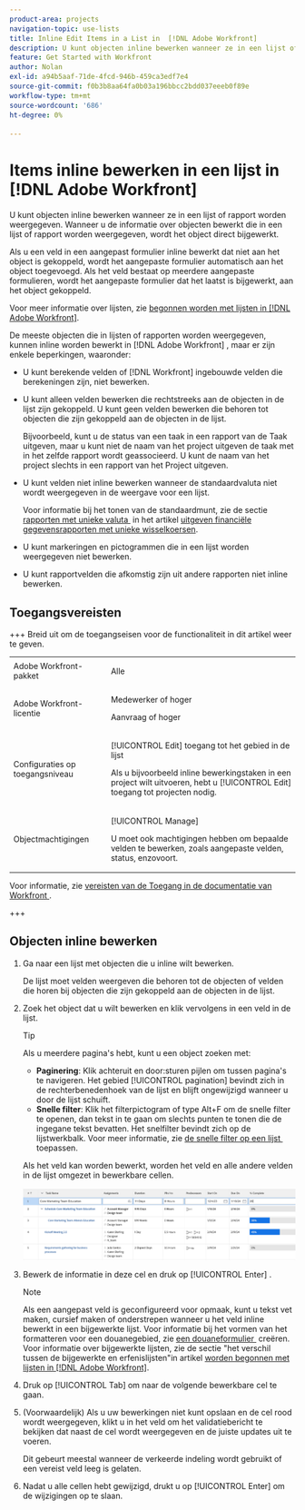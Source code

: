 ```yaml
---
product-area: projects
navigation-topic: use-lists
title: Inline Edit Items in a List in  [!DNL Adobe Workfront]
description: U kunt objecten inline bewerken wanneer ze in een lijst of rapport worden weergegeven. Wanneer u de informatie over objecten bewerkt die in een lijst of rapport worden weergegeven, wordt het object direct bijgewerkt.
feature: Get Started with Workfront
author: Nolan
exl-id: a94b5aaf-71de-4fcd-946b-459ca3edf7e4
source-git-commit: f0b3b8aa64fa0b03a196bbcc2bdd037eeeb0f89e
workflow-type: tm+mt
source-wordcount: '686'
ht-degree: 0%

---
```


# Items inline bewerken in een lijst in [!DNL Adobe Workfront]

<!--Audited: 11/2024-->

U kunt objecten inline bewerken wanneer ze in een lijst of rapport worden weergegeven. Wanneer u de informatie over objecten bewerkt die in een lijst of rapport worden weergegeven, wordt het object direct bijgewerkt.

Als u een veld in een aangepast formulier inline bewerkt dat niet aan het object is gekoppeld, wordt het aangepaste formulier automatisch aan het object toegevoegd. Als het veld bestaat op meerdere aangepaste formulieren, wordt het aangepaste formulier dat het laatst is bijgewerkt, aan het object gekoppeld.

Voor meer informatie over lijsten, zie [&#x200B; begonnen worden met lijsten in  [!DNL Adobe Workfront]](../../../workfront-basics/navigate-workfront/use-lists/view-items-in-a-list.md).

De meeste objecten die in lijsten of rapporten worden weergegeven, kunnen inline worden bewerkt in [!DNL Adobe Workfront] , maar er zijn enkele beperkingen, waaronder:

* U kunt berekende velden of [!DNL Workfront] ingebouwde velden die berekeningen zijn, niet bewerken.
* U kunt alleen velden bewerken die rechtstreeks aan de objecten in de lijst zijn gekoppeld. U kunt geen velden bewerken die behoren tot objecten die zijn gekoppeld aan de objecten in de lijst.

  Bijvoorbeeld, kunt u de status van een taak in een rapport van de Taak uitgeven, maar u kunt niet de naam van het project uitgeven de taak met in het zelfde rapport wordt geassocieerd. U kunt de naam van het project slechts in een rapport van het Project uitgeven.
* U kunt velden niet inline bewerken wanneer de standaardvaluta niet wordt weergegeven in de weergave voor een lijst.

  Voor informatie bij het tonen van de standaardmunt, zie de sectie [&#x200B; rapporten met unieke valuta &#x200B;](../../../reports-and-dashboards/reports/creating-and-managing-reports/create-financial-data-reports-unique-exchange-rates.md#editing-reports-with-unique-currencies) in het artikel [&#x200B; uitgeven financiële gegevensrapporten met unieke wisselkoersen &#x200B;](../../../reports-and-dashboards/reports/creating-and-managing-reports/create-financial-data-reports-unique-exchange-rates.md).
* U kunt markeringen en pictogrammen die in een lijst worden weergegeven niet bewerken.
* U kunt rapportvelden die afkomstig zijn uit andere rapporten niet inline bewerken.

## Toegangsvereisten

+++ Breid uit om de toegangseisen voor de functionaliteit in dit artikel weer te geven. 

<table style="table-layout:auto"> 
 <col> 
 <col> 
 <tbody> 
  <tr> 
   <td role="rowheader">Adobe Workfront-pakket</td> 
   <td> <p>Alle</p> </td> 
  </tr> 
  <tr> 
   <td role="rowheader">Adobe Workfront-licentie</td> 
   <td> 
   <p>Medewerker of hoger </p>
   <p>Aanvraag of hoger</p>
   </td> 
  </tr> 
  <tr> 
   <td role="rowheader">Configuraties op toegangsniveau</td> 
   <td> <p>[!UICONTROL Edit] toegang tot het gebied in de lijst</p> <p>Als u bijvoorbeeld inline bewerkingstaken in een project wilt uitvoeren, hebt u [!UICONTROL Edit] toegang tot projecten nodig.</p></td> 
  </tr> 
  <tr> 
   <td role="rowheader">Objectmachtigingen</td> 
   <td> <p>[!UICONTROL Manage]</p> <p>U moet ook machtigingen hebben om bepaalde velden te bewerken, zoals aangepaste velden, status, enzovoort.</p>  </td> 
  </tr> 
 </tbody> 
</table>

Voor informatie, zie [&#x200B; vereisten van de Toegang in de documentatie van Workfront &#x200B;](/help/quicksilver/administration-and-setup/add-users/access-levels-and-object-permissions/access-level-requirements-in-documentation.md).

+++

## Objecten inline bewerken

1. Ga naar een lijst met objecten die u inline wilt bewerken.

   De lijst moet velden weergeven die behoren tot de objecten of velden die horen bij objecten die zijn gekoppeld aan de objecten in de lijst.

1. Zoek het object dat u wilt bewerken en klik vervolgens in een veld in de lijst.

   >[!TIP]
   >
   >Als u meerdere pagina&#39;s hebt, kunt u een object zoeken met:
   >
   >   * **Paginering**: Klik achteruit en door:sturen pijlen om tussen pagina&#39;s te navigeren.
   >     Het gebied [!UICONTROL pagination] bevindt zich in de rechterbenedenhoek van de lijst en blijft ongewijzigd wanneer u door de lijst schuift.
   >   * **Snelle filter**: Klik het filterpictogram of type Alt+F om de snelle filter te openen, dan tekst in te gaan om slechts punten te tonen die de ingegane tekst bevatten.
   >     Het snelfilter bevindt zich op de lijstwerkbalk. Voor meer informatie, zie [&#x200B; de snelle filter op een lijst &#x200B;](../../../workfront-basics/navigate-workfront/use-lists/apply-quick-filter-list.md) toepassen.

   Als het veld kan worden bewerkt, worden het veld en alle andere velden in de lijst omgezet in bewerkbare cellen.

   ![&#x200B; Bewerkbare cellen &#x200B;](assets/nwe-editable-cells-350x131.png)

1. Bewerk de informatie in deze cel en druk op [!UICONTROL Enter] .

   >[!NOTE]
   >
   >Als een aangepast veld is geconfigureerd voor opmaak, kunt u tekst vet maken, cursief maken of onderstrepen wanneer u het veld inline bewerkt in een bijgewerkte lijst.
   >Voor informatie bij het vormen van het formatteren voor een douanegebied, zie [&#x200B; een douaneformulier &#x200B;](/help/quicksilver/administration-and-setup/customize-workfront/create-manage-custom-forms/form-designer/design-a-form/design-a-form.md) creëren.
   >Voor informatie over bijgewerkte lijsten, zie de sectie &quot;het verschil tussen de bijgewerkte en erfenislijsten&quot;in artikel [&#x200B; worden begonnen met lijsten in  [!DNL Adobe Workfront]](../../../workfront-basics/navigate-workfront/use-lists/view-items-in-a-list.md).

1. Druk op [!UICONTROL Tab] om naar de volgende bewerkbare cel te gaan.
1. (Voorwaardelijk) Als u uw bewerkingen niet kunt opslaan en de cel rood wordt weergegeven, klikt u in het veld om het validatiebericht te bekijken dat naast de cel wordt weergegeven en de juiste updates uit te voeren.

   Dit gebeurt meestal wanneer de verkeerde indeling wordt gebruikt of een vereist veld leeg is gelaten.

1. Nadat u alle cellen hebt gewijzigd, drukt u op [!UICONTROL Enter] om de wijzigingen op te slaan.
